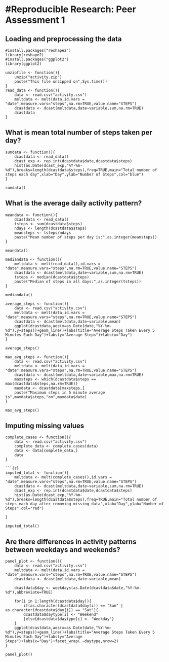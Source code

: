 #Reproducible Research: Peer Assessment 1
=========================================

## Loading and preprocessing the data
```{r}
#install.packages("reshape2")
library(reshape2)
#install.packages("ggplot2")
library(ggplot2)
```


```{r}
unzipfile <- function(){
	unzip("activity.zip")
	paste("This file unzipped on",Sys.time())
}
read_data <- function(){
	data <- read.csv("activity.csv")
	meltdata <- melt(data,id.vars = "date",measure.vars="steps",na.rm=TRUE,value.name="STEPS")
	dcastdata <- dcast(meltdata,date~variable,sum,na.rm=TRUE)
	dcastdata
}
```


## What is mean total number of steps taken per day?
```{r}
sumdata <- function(){
	dcastdata <- read_data()
	dcast_exp <- rep.int(dcastdata$date,dcastdata$steps)
	hist(as.Date(dcast_exp,"%Y-%m-%d"),breaks=length(dcastdata$steps),freq=TRUE,main="Total number of steps each day",xlab="Day",ylab="Number of Steps",col="blue")
}
```
```{r}
sumdata()
```

## What is the average daily activity pattern?
```{r}
meandata <- function(){
	dcastdata <- read_data()
	tsteps <- sum(dcastdata$steps)
	ndays <- length(dcastdata$steps)
	meansteps <- tsteps/ndays
	paste("Mean number of steps per day is:",as.integer(meansteps))
}
```
```{r}
meandata()
```
```{r}
mediandata <- function(){
	meltdata <- melt(read_data(),id.vars = "date",measure.vars="steps",na.rm=TRUE,value.name="STEPS")
	dcastdata <- dcast(meltdata,date~variable,sum,na.rm=TRUE)
	tsteps <- median(dcastdata$steps)
	paste("Median of steps in all days:",as.integer(tsteps))
}
```

```{r}
mediandata()
```
```{r}
average_steps <- function(){
	data <- read.csv("activity.csv")
	meltdata <- melt(data,id.vars = "date",measure.vars="steps",na.rm=TRUE,value.name="STEPS")
	dcastdata <- dcast(meltdata,date~variable,mean)
	ggplot(dcastdata,aes(x=as.Date(date,"%Y-%m-%d"),y=steps))+geom_line()+labs(title="Average Steps Taken Every 5 Minutes Each Day")+labs(y="Average Steps")+labs(x="Day")
}
```
```{r}
average_steps()
```
```{r}
max_avg_steps <- function(){
	data <- read.csv("activity.csv")
	meltdata <- melt(data,id.vars = "date",measure.vars="steps",na.rm=TRUE,value.name="STEPS")
	dcastdata <- dcast(meltdata,date~variable,max,na.rm=TRUE)
	maxsteps <- which(dcastdata$steps == max(dcastdata$steps,na.rm=TRUE))
	maxdata <- dcastdata[maxsteps,]
	paste("Maximum steps in 5 minute average is",maxdata$steps,"on",maxdata$date)
}
```	
```{r}
max_avg_steps()
```
## Imputing missing values
```{r}
complete_cases <- function(){
	data <- read.csv("activity.csv")
	complete_data <- complete.cases(data)
	data <- data[complete_data,]
	data
}

```{r}
imputed_total <- function(){
	meltdata <- melt(complete_cases(),id.vars = "date",measure.vars="steps",na.rm=TRUE,value.name="STEPS")
	dcastdata <- dcast(meltdata,date~variable,sum,na.rm=TRUE)
	dcast_exp <- rep.int(dcastdata$date,dcastdata$steps)
	hist(as.Date(dcast_exp,"%Y-%m-%d"),breaks=length(dcastdata$steps),freq=TRUE,main="Total number of steps each day after removing missing data",xlab="Day",ylab="Number of Steps",col="red")
	
}
```
```{r}
imputed_total()
```


## Are there differences in activity patterns between weekdays and weekends?
```{r}
panel_plot <- function(){
	data <- read.csv("activity.csv")
	meltdata <- melt(data,id.vars = "date",measure.vars="steps",na.rm=TRUE,value.name="STEPS")
	dcastdata <- dcast(meltdata,date~variable,mean)

	dcastdata$day <- weekdays(as.Date(dcastdata$date,"%Y-%m-%d"),abbreviate=TRUE)

	for(i in 1:length(dcastdata$day)){
		if(as.character(dcastdata$day[i]) == "Sun" | as.character(dcastdata$day[i]) == "Sat"){
		dcastdata$daytype[i] <- "Weekend"
		}else{dcastdata$daytype[i] <- "Weekday"}
	}
	ggplot(dcastdata,aes(x=as.Date(date,"%Y-%m-%d"),y=steps))+geom_line()+labs(title="Average Steps Taken Every 5 Minutes Each Day")+labs(y="Average Steps")+labs(x="Day")+facet_wrap(.~daytype,nrow=2)
}
```
```{r}
panel_plot()
```
